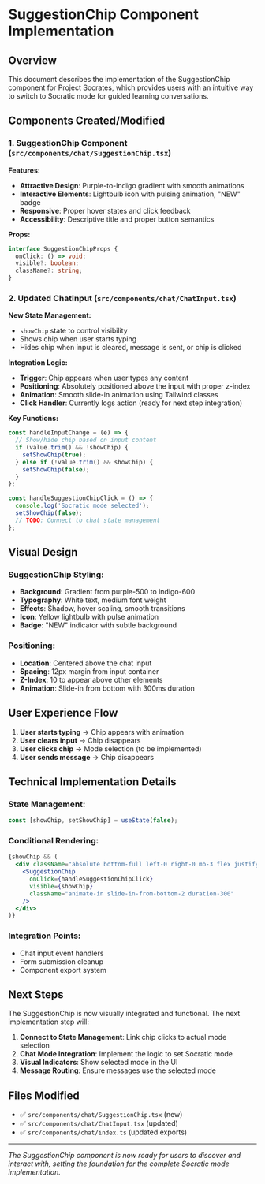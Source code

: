 # SuggestionChip Component Implementation

## Overview

This document describes the implementation of the SuggestionChip component for Project Socrates, which provides users with an intuitive way to switch to Socratic mode for guided learning conversations.

## Components Created/Modified

### 1. SuggestionChip Component (`src/components/chat/SuggestionChip.tsx`)

**Features:**
- **Attractive Design**: Purple-to-indigo gradient with smooth animations
- **Interactive Elements**: Lightbulb icon with pulsing animation, "NEW" badge
- **Responsive**: Proper hover states and click feedback
- **Accessibility**: Descriptive title and proper button semantics

**Props:**
```typescript
interface SuggestionChipProps {
  onClick: () => void;
  visible?: boolean;
  className?: string;
}
```

### 2. Updated ChatInput (`src/components/chat/ChatInput.tsx`)

**New State Management:**
- `showChip` state to control visibility
- Shows chip when user starts typing
- Hides chip when input is cleared, message is sent, or chip is clicked

**Integration Logic:**
- **Trigger**: Chip appears when user types any content
- **Positioning**: Absolutely positioned above the input with proper z-index
- **Animation**: Smooth slide-in animation using Tailwind classes
- **Click Handler**: Currently logs action (ready for next step integration)

**Key Functions:**
```typescript
const handleInputChange = (e) => {
  // Show/hide chip based on input content
  if (value.trim() && !showChip) {
    setShowChip(true);
  } else if (!value.trim() && showChip) {
    setShowChip(false);
  }
};

const handleSuggestionChipClick = () => {
  console.log('Socratic mode selected');
  setShowChip(false);
  // TODO: Connect to chat state management
};
```

## Visual Design

### SuggestionChip Styling:
- **Background**: Gradient from purple-500 to indigo-600
- **Typography**: White text, medium font weight
- **Effects**: Shadow, hover scaling, smooth transitions
- **Icon**: Yellow lightbulb with pulse animation
- **Badge**: "NEW" indicator with subtle background

### Positioning:
- **Location**: Centered above the chat input
- **Spacing**: 12px margin from input container
- **Z-Index**: 10 to appear above other elements
- **Animation**: Slide-in from bottom with 300ms duration

## User Experience Flow

1. **User starts typing** → Chip appears with animation
2. **User clears input** → Chip disappears
3. **User clicks chip** → Mode selection (to be implemented)
4. **User sends message** → Chip disappears

## Technical Implementation Details

### State Management:
```typescript
const [showChip, setShowChip] = useState(false);
```

### Conditional Rendering:
```jsx
{showChip && (
  <div className="absolute bottom-full left-0 right-0 mb-3 flex justify-center z-10">
    <SuggestionChip
      onClick={handleSuggestionChipClick}
      visible={showChip}
      className="animate-in slide-in-from-bottom-2 duration-300"
    />
  </div>
)}
```

### Integration Points:
- Chat input event handlers
- Form submission cleanup
- Component export system

## Next Steps

The SuggestionChip is now visually integrated and functional. The next implementation step will:

1. **Connect to State Management**: Link chip clicks to actual mode selection
2. **Chat Mode Integration**: Implement the logic to set Socratic mode
3. **Visual Indicators**: Show selected mode in the UI
4. **Message Routing**: Ensure messages use the selected mode

## Files Modified

- ✅ `src/components/chat/SuggestionChip.tsx` (new)
- ✅ `src/components/chat/ChatInput.tsx` (updated)
- ✅ `src/components/chat/index.ts` (updated exports)

---

*The SuggestionChip component is now ready for users to discover and interact with, setting the foundation for the complete Socratic mode implementation.*
